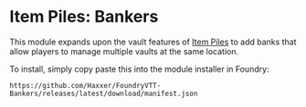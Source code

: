 # Item Piles: Bankers

This module expands upon the vault features of [Item Piles](https://github.com/fantasycalendar/FoundryVTT-ItemPiles) to add banks that allow players to manage multiple vaults at the same location.

To install, simply copy paste this into the module installer in Foundry:

`https://github.com/Haxxer/FoundryVTT-Bankers/releases/latest/download/manifest.json`
